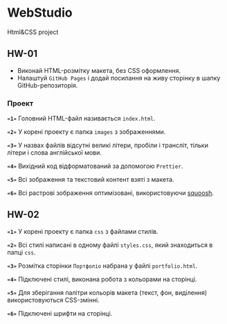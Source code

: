 # WebStudio

Html&CSS project

## HW-01

- Виконай HTML-розмітку макета, без CSS оформлення.
- Налаштуй `GitHub Pages` і додай посилання на живу сторінку в шапку GitHub-репозиторія.

### Проект

**`«1»`** Головний HTML-файл називається `index.html`.

**`«2»`** У корені проекту є папка `images` з зображеннями.

**`«3»`** У назвах файлів відсутні великі літери, пробіли і трансліт, тільки літери і слова
англійської мови.

**`«4»`** Вихідний код відформатований за допомогою `Prettier`.

**`«5»`** Всі зображення та текстовий контент взяті з макета.

**`«6»`** Всі растрові зображення оптимізовані, використовуючи [squoosh](https://squoosh.app/).

## HW-02

**`«1»`** У корені проекту є папка `css` з файлами стилів.

**`«2»`** Всі стилі написані в одному файлі `styles.css`, який знаходиться в папці `css`.

**`«3»`** Розмітка сторінки `Портфоліо` набрана у файлі `portfolio.html`.

**`«4»`** Підключені стилі, виконана робота з кольорами на сторінці.

**`«5»`** Для зберігання палітри кольорів макета (текст, фон, виділення) використовуються
CSS-змінні.

**`«6»`** Підключені шрифти на сторінці.
